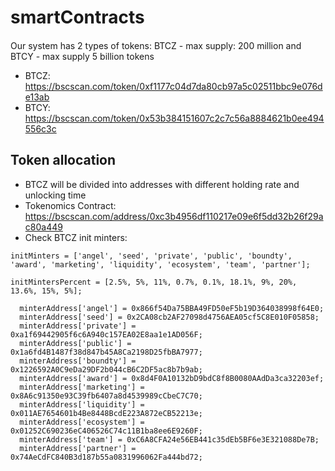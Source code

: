 # smartContracts

####
Our system has 2 types of tokens: BTCZ - max supply: 200 million and BTCY - max supply 5 billion tokens

- BTCZ: https://bscscan.com/token/0xf1177c04d7da80cb97a5c02511bbc9e076de13ab
- BTCY: https://bscscan.com/token/0x53b384151607c2c7c56a8884621b0ee494556c3c
## Token allocation

- BTCZ will be divided into addresses with different holding rate and unlocking time
- Tokenomics Contract: https://bscscan.com/address/0xc3b4956df110217e09e6f5dd32b26f29ac80a449
- Check BTCZ init minters: 
```
initMinters = ['angel', 'seed', 'private', 'public', 'boundty', 'award', 'marketing', 'liquidity', 'ecosystem', 'team', 'partner'];
```

```
initMintersPercent = [2.5%, 5%, 11%, 0.7%, 0.1%, 18.1%, 9%, 20%, 13.6%, 15%, 5%];
```
```
  minterAddress['angel'] = 0x866f54Da75BBA49FD50eF5b19D364038998f64E0;
  minterAddress['seed'] = 0x2CA08cb2AF27098d4756AEA05cf5C8E010F05858;
  minterAddress['private'] = 0xa1f69442905f6c6A940c157EA02E8aa1e1AD056F;
  minterAddress['public'] = 0x1a6fd4B1487f38d847b45A8Ca2198D25fbBA7977;
  minterAddress['boundty'] = 0x1226592A0C9eDa29DF2b044cB6C2DF5ac8b7b9ab;
  minterAddress['award'] = 0x8d4F0A10132bD9bdC8f8B0080AAdDa3ca32203ef;
  minterAddress['marketing'] = 0x8A6c91350e93C39fb6407a8d4539989cCbeC7C70;
  minterAddress['liquidity'] = 0x011AE7654601b4Be8448BcdE223A872eCB52213e;
  minterAddress['ecosystem'] = 0x01252C690236eC406526C74c11B1ba8ee6E9260F;
  minterAddress['team'] = 0xC6A8CFA24e56EB441c35dEb5BF6e3E321088De7B;
  minterAddress['partner'] = 0x74AeCdFC840B3d187b55a0831996062Fa444bd72;
```
  
  
  
